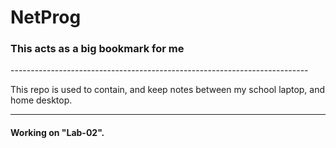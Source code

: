 # NetProg
<h3>This acts as a big bookmark for me </h3>
--------------------------------------------------------------------------


This repo is used to contain, and keep notes between my school laptop, and home desktop. 

--------------------------------------------------------------------------

<h4>Working on "Lab-02".</h4>
